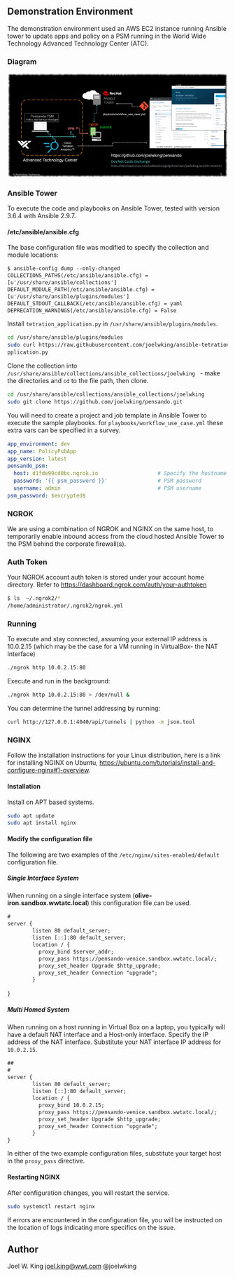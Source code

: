## Demonstration Environment
The demonstration environment used an AWS EC2 instance running Ansible tower to update apps and policy on a PSM running in the World Wide Technology Advanced Technology Center (ATC). 

### Diagram
<img src="demo_topology_Ansible_Tower_laptop.png" alt="topology"/>

### Ansible Tower
To execute the code and playbooks on Ansible Tower, tested with version 3.6.4 with Ansible 2.9.7. 

#### /etc/ansible/ansible.cfg
The base configuration file was modified to specify the collection and module locations:
```
$ ansible-config dump --only-changed
COLLECTIONS_PATHS(/etc/ansible/ansible.cfg) = [u'/usr/share/ansible/collections']
DEFAULT_MODULE_PATH(/etc/ansible/ansible.cfg) = [u'/usr/share/ansible/plugins/modules']
DEFAULT_STDOUT_CALLBACK(/etc/ansible/ansible.cfg) = yaml
DEPRECATION_WARNINGS(/etc/ansible/ansible.cfg) = False
```
Install `tetration_application.py` in `/usr/share/ansible/plugins/modules`. 
```bash
cd /usr/share/ansible/plugins/modules
sudo curl https://raw.githubusercontent.com/joelwking/ansible-tetration/master/library/tetration_application.py -o tetration_a
pplication.py
```
Clone the collection into `/usr/share/ansible/collections/ansible_collections/joelwking
` - make the directories and `cd` to the file path, then clone.

```bash
cd /usr/share/ansible/collections/ansible_collections/joelwking
sudo git clone https://github.com/joelwking/pensando.git
```
You will need to create a project and job template in Ansible Tower to execute the sample playbooks. for `playbooks/workflow_use_case.yml` these extra vars can be specified in a survey.

```yaml
app_environment: dev
app_name: PolicyPubApp
app_version: latest
pensando_psm:
  host: d1fde99cd0bc.ngrok.io                   # Specify the hostname of your PSM
  password: '{{ psm_password }}'                # PSM password
  username: admin                               # PSM username
psm_password: $encrypted$
```

### NGROK
We are using a combination of NGROK and NGINX on the same host, to temporarily enable inbound access from the cloud hosted Ansible Tower to the PSM behind the corporate firewall(s).

### Auth Token
Your NGROK account auth token is stored under your account home directory. Refer to https://dashboard.ngrok.com/auth/your-authtoken 

```bash
$ ls  ~/.ngrok2/*
/home/administrator/.ngrok2/ngrok.yml
```

### Running
To execute and stay connected, assuming your external IP address is 10.0.2.15 (which may be the case for a VM running in VirtualBox- the NAT Interface)

```bash
./ngrok http 10.0.2.15:80
```
Execute and run in the background:
```bash
./ngrok http 10.0.2.15:80 > /dev/null &
```
You can determine the tunnel addressing by running:
```bash
curl http://127.0.0.1:4040/api/tunnels | python -m json.tool
```

### NGINX
Follow the installation instructions for your Linux distribution, here is a link for installing NGINX on Ubuntu, https://ubuntu.com/tutorials/install-and-configure-nginx#1-overview.

#### Installation
Install on APT based systems.

```bash
sudo apt update
sudo apt install nginx
```

#### Modify the configuration file
The following are two examples of the `/etc/nginx/sites-enabled/default` configuration file. 

##### Single Interface System
When running on a single interface system (**olive-iron.sandbox.wwtatc.local**) this configuration file can be used.

```
#
server {
        listen 80 default_server;
        listen [::]:80 default_server;
        location / {
          proxy_bind $server_addr;
          proxy_pass https://pensando-venice.sandbox.wwtatc.local/;
          proxy_set_header Upgrade $http_upgrade;
          proxy_set_header Connection "upgrade";
        }

}
```
##### Multi Homed System
When running on a host running in Virtual Box on a laptop, you typically will have a default NAT interface and a Host-only interface. Specify the IP address of the NAT interface. Substitute your NAT interface IP address for `10.0.2.15`.
```
##
#
server {
        listen 80 default_server;
        listen [::]:80 default_server;
        location / {
          proxy_bind 10.0.2.15;
          proxy_pass https://pensando-venice.sandbox.wwtatc.local/;
          proxy_set_header Upgrade $http_upgrade;
          proxy_set_header Connection "upgrade";
        }
}
```

In either of the two example configuration files, substitute your target host in the `proxy_pass` directive.

#### Restarting NGINX
After configuration changes, you will restart the service.
```bash
sudo systemctl restart nginx
```
If errors are encountered in the configuration file, you will be instructed on the location of logs indicating more specifics on the issue.

## Author
Joel W. King joel.king@wwt.com @joelwking

